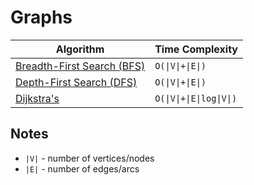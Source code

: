 # Graphs

| Algorithm                                                                        | Time Complexity          |
| -------------------------------------------------------------------------------- | ------------------------ |
| [Breadth-First Search (BFS)](https://en.wikipedia.org/wiki/Breadth-first_search) | `O(\|V\|+\|E\|)`         |
| [Depth-First Search (DFS)](https://en.wikipedia.org/wiki/Depth-first_search)     | `O(\|V\|+\|E\|)`         |
| [Dijkstra's](https://en.wikipedia.org/wiki/Dijkstra's_algorithm)                 | `O(\|V\|+\|E\|log\|V\|)` |

## Notes

- `|V|` - number of vertices/nodes
- `|E|` - number of edges/arcs
